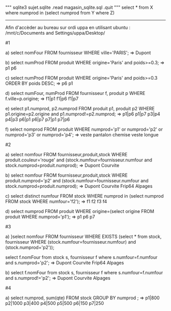 """
sqlite3 sujet.sqlite
.read magasin_sqlite.sql
.quit
"""
select * from X where numprod in (select numprod from Y where Z)

----------

Afin d'accèder au bureau sur ordi uppa en utilisant ubuntu : 
/mnt/c/Documents and Settings/uppa/Desktop/



#1

a)
select nomFour FROM fournisseur WHERE ville='PARIS';
=> 	Dupont

b)
select numProd FROM produit WHERE origine='Paris' and poids>=0.3;
=> 	p1
	p6
	
c)
select numProd FROM produit WHERE origine='Paris' and poids>=0.3 ORDER BY poids DESC;
=> 	p6
	p1
	
d)
select numFour, numProd FROM fournisseur f, produit p WHERE f.ville=p.origine;
=> 	f1|p1 
	f1|p6 
	f1|p7
	
e)
select p1.numprod, p2.numprod FROM produit p1, produit p2 WHERE p1.origine=p2.origine and p1.numprod!=p2.numprod;
=> 	p1|p6
	p1|p7
	p3|p4
	p4|p3
	p6|p1
	p6|p7
	p7|p1
	p7|p6
	
f)
select nomprod FROM produit WHERE numprod='p1' or numprod='p2' or numprod='p3' or numprod='p4';
=> 	veste
	pantalon
	chemise
	veste longue

#2

a)
select nomfour FROM fournisseur,produit,stock WHERE produit.couleur='rouge' and (stock.numfour=fournisseur.numfour and stock.numprod=produit.numprod);
=> 	Dupont
	Courvite
	
b)
select nomfour FROM fournisseur,produit,stock 
WHERE produit.numprod='p2' and 
(stock.numfour=fournisseur.numfour and stock.numprod=produit.numprod);
=> 	Dupont
	Courvite
	Frip64
	Alpages
	
c)
select distinct numfour FROM stock 
WHERE numprod in (select numprod FROM stock WHERE numfour='f2');
=> 	f1
	f2
	f3
	f4

d)
select numprod FROM produit WHERE origine=(select origine FROM produit WHERE numprod='p1');
=> 	p1
	p6
	p7

#3

a)
}select nomfour FROM fournisseur WHERE EXISTS (select * 
from stock, fournisseur WHERE (stock.numfour=fournisseur.numfour)
 and (stock.numprod='p2'));

select f.nomFour from stock s, fournisseur f where s.numfour=f.numfour and s.numprod='p2';
=> 	Dupont
	Courvite
	Frip64
	Alpages

b)
select f.nomFour from stock s, fournisseur f where s.numfour=f.numfour and s.numprod!='p2';
=> 	Dupont
	Courvite
	Alpages

#4

a)
select numprod, sum(qte) FROM stock GROUP BY numprod ;
=> 	p1|800
	p2|1000
	p3|400
	p4|500
	p5|500
	p6|150
	p7|250